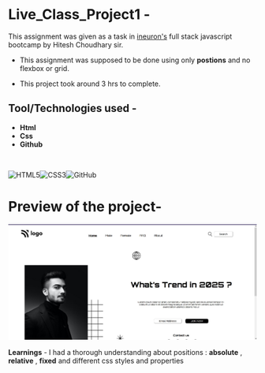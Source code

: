 # Live_Class_Project1 -

This assignment was given as a task in [ineuron's]() full stack javascript bootcamp by Hitesh Choudhary sir.

- This assignment was supposed to be done using only **postions** and no flexbox or grid.

- This project took around 3 hrs to complete.

## Tool/Technologies used -

- **Html**
- **Css**
- **Github**

&nbsp;

![HTML5](https://img.shields.io/badge/html5-%23E34F26.svg?style=for-the-badge&logo=html5&logoColor=white)![CSS3](https://img.shields.io/badge/css3-%231572B6.svg?style=for-the-badge&logo=css3&logoColor=white)![GitHub](https://img.shields.io/badge/github-%23121011.svg?style=for-the-badge&logo=github&logoColor=white)

# Preview of the project-

![Preview image](markdown_assets/preview.jpg)

**Learnings** - I had a thorough understanding about positions : **absolute** , **relative** , **fixed** and different css styles and properties
